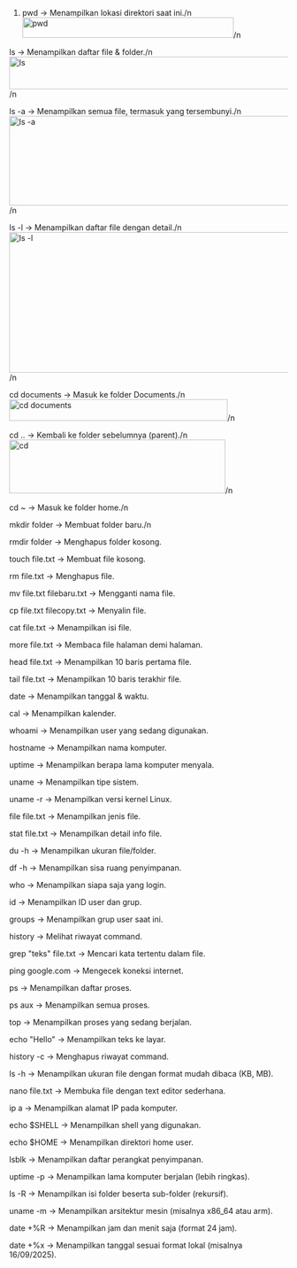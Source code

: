 1. pwd → Menampilkan lokasi direktori saat ini./n
<img width="382" height="37" alt="pwd" src="https://github.com/user-attachments/assets/ec82feb6-2aa3-4b90-8a4f-61b8d22db4b7" />/n

ls → Menampilkan daftar file & folder./n
<img width="757" height="59" alt="ls" src="https://github.com/user-attachments/assets/8beeb2e9-1c65-4942-9eb4-bc556efde3c6" />/n

ls -a → Menampilkan semua file, termasuk yang tersembunyi./n
<img width="710" height="162" alt="ls -a" src="https://github.com/user-attachments/assets/9ee6c19d-2ada-4a8f-9b13-78767a3838d3" />/n

ls -l → Menampilkan daftar file dengan detail./n
<img width="511" height="254" alt="ls -l" src="https://github.com/user-attachments/assets/9dc0418c-f26b-4aae-ab0b-f9375eff1e0e" />/n

cd documents → Masuk ke folder Documents./n
<img width="395" height="39" alt="cd documents" src="https://github.com/user-attachments/assets/ed29b218-4a7f-482b-abf9-b0f93aa4faab" />/n

cd .. → Kembali ke folder sebelumnya (parent)./n
<img width="391" height="97" alt="cd " src="https://github.com/user-attachments/assets/1f5a3492-1bf1-473a-a679-a5964034ff21" />/n

cd ~ → Masuk ke folder home./n

mkdir folder → Membuat folder baru./n

rmdir folder → Menghapus folder kosong.

touch file.txt → Membuat file kosong.

rm file.txt → Menghapus file.

mv file.txt filebaru.txt → Mengganti nama file.

cp file.txt filecopy.txt → Menyalin file.

cat file.txt → Menampilkan isi file.

more file.txt → Membaca file halaman demi halaman.

head file.txt → Menampilkan 10 baris pertama file.

tail file.txt → Menampilkan 10 baris terakhir file.

date → Menampilkan tanggal & waktu.

cal → Menampilkan kalender.

whoami → Menampilkan user yang sedang digunakan.

hostname → Menampilkan nama komputer.

uptime → Menampilkan berapa lama komputer menyala.

uname → Menampilkan tipe sistem.

uname -r → Menampilkan versi kernel Linux.

file file.txt → Menampilkan jenis file.

stat file.txt → Menampilkan detail info file.

du -h → Menampilkan ukuran file/folder.

df -h → Menampilkan sisa ruang penyimpanan.

who → Menampilkan siapa saja yang login.

id → Menampilkan ID user dan grup.

groups → Menampilkan grup user saat ini.

history → Melihat riwayat command.

grep "teks" file.txt → Mencari kata tertentu dalam file.

ping google.com → Mengecek koneksi internet.

ps → Menampilkan daftar proses.

ps aux → Menampilkan semua proses.

top → Menampilkan proses yang sedang berjalan.

echo "Hello" → Menampilkan teks ke layar.

history -c → Menghapus riwayat command.

ls -h → Menampilkan ukuran file dengan format mudah dibaca (KB, MB).

nano file.txt → Membuka file dengan text editor sederhana.

ip a → Menampilkan alamat IP pada komputer.

echo $SHELL → Menampilkan shell yang digunakan.

echo $HOME → Menampilkan direktori home user.

lsblk → Menampilkan daftar perangkat penyimpanan.

uptime -p → Menampilkan lama komputer berjalan (lebih ringkas).

ls -R → Menampilkan isi folder beserta sub-folder (rekursif).

uname -m → Menampilkan arsitektur mesin (misalnya x86_64 atau arm).

date +%R → Menampilkan jam dan menit saja (format 24 jam).

date +%x → Menampilkan tanggal sesuai format lokal (misalnya 16/09/2025).
